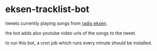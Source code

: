 # eksen-tracklist-bot

tweets currently playing songs from [radio eksen](https://radioeksen.com).

the bot adds also youtube video urls of the songs to the tweet.

to run this bot, a cron job which runs every minute should be installed.